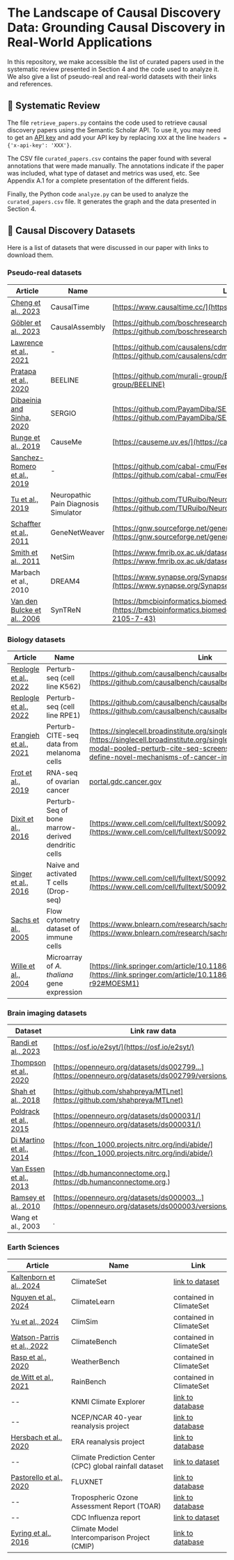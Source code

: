 # The Landscape of Causal Discovery Data: Grounding Causal Discovery in Real-World Applications
In this repository, we make accessible the list of curated papers used in the systematic review presented in Section 4 and the code used to analyze it. We also give a list of pseudo-real and real-world datasets with their links and references.

## 📝 Systematic Review
The file `retrieve_papers.py` contains the code used to retrieve causal discovery papers using the Semantic Scholar API. To use it, you may need to get an [API key](https://www.semanticscholar.org/product/api#api-key-form) and add your API key by replacing `XXX` at the line `headers = {'x-api-key': 'XXX'}`.

The CSV file `curated_papers.csv` contains the paper found with several annotations that were made manually. The annotations indicate if the paper was included, what type of dataset and metrics was used, etc. See Appendix A.1 for a complete presentation of the different fields.

Finally, the Python code `analyze.py` can be used to analyze the `curated_papers.csv` file. It generates the graph and the data presented in Section 4.


## 📖 Causal Discovery Datasets
Here is a list of datasets that were discussed in our paper with links to download them.

### Pseudo-real datasets

| Article                          | Name                             | Link                                                                                        |
|----------------------------------|----------------------------------|---------------------------------------------------------------------------------------------|
| [Cheng et al., 2023](https://arxiv.org/abs/2310.01753)               | CausalTime                       | [https://www.causaltime.cc/](https://www.causaltime.cc/)                                    |
| [Göbler et al., 2023](https://proceedings.mlr.press/v236/gobler24a.html)              | CausalAssembly                   | [https://github.com/boschresearch/causalAssembly](https://github.com/boschresearch/causalAssembly) |
| [Lawrence et al., 2021](https://arxiv.org/abs/2104.08043)            | -                                | [https://github.com/causalens/cdml-neurips2020](https://github.com/causalens/cdml-neurips2020) |
| [Pratapa et al., 2020](https://www.nature.com/articles/s41592-019-0690-6)             | BEELINE                          | [https://github.com/murali-group/BEELINE](https://github.com/murali-group/BEELINE)          |
| [Dibaeinia and Sinha, 2020](https://www.cell.com/cell-systems/fulltext/S2405-4712(20)30287-8)        | SERGIO                           | [https://github.com/PayamDiba/SERGIO](https://github.com/PayamDiba/SERGIO)                  |
| [Runge et al., 2019](https://www.nature.com/articles/s41467-019-10105-3)               | CauseMe                          | [https://causeme.uv.es/](https://causeme.uv.es/)                                            |
| [Sanchez-Romero et al., 2019](https://direct.mit.edu/netn/article/3/2/274/2211/Estimating-feedforward-and-feedback-effective)      | -                                | [https://github.com/cabal-cmu/Feedback-Discovery](https://github.com/cabal-cmu/Feedback-Discovery) |
| [Tu et al., 2019](https://proceedings.neurips.cc/paper/2019/hash/4fdaa19b1f22a4d926fce9bfc7c61fa5-Abstract.html)                  | Neuropathic Pain Diagnosis Simulator | [https://github.com/TURuibo/Neuropathic-Pain-Diagnosis-Simulator](https://github.com/TURuibo/Neuropathic-Pain-Diagnosis-Simulator) |
| [Schaffter et al., 2011](https://academic.oup.com/bioinformatics/article/27/16/2263/254752?login=false)           | GeneNetWeaver                    | [https://gnw.sourceforge.net/genenetweaver.html](https://gnw.sourceforge.net/genenetweaver.html) |
| [Smith et al., 2011](https://www.sciencedirect.com/science/article/pii/S1053811910011602?casa_token=dK1tI3DXJ1oAAAAA:L9Pck_SbAMzS7fI8JtpPVxB12oQL4jdF3_FUfTjuNPCYUYwSZsPrzhY6DbN6NoNMrfi7t-V2SZV_)               | NetSim                           | [https://www.fmrib.ox.ac.uk/datasets/netsim/](https://www.fmrib.ox.ac.uk/datasets/netsim/)  |
| Marbach et al., 2010             | DREAM4                           | [https://www.synapse.org/Synapse:syn3049712/wiki/74630](https://www.synapse.org/Synapse:syn3049712/wiki/74630)                                                                                           |
| [Van den Bulcke et al., 2006](https://link.springer.com/article/10.1186/1471-2105-7-43)      | SynTReN                          | [https://bmcbioinformatics.biomedcentral.com/artic...](https://bmcbioinformatics.biomedcentral.com/articles/10.1186/1471-2105-7-43) |

### Biology datasets
| Article                | Name                                                    | Link                                                                                                                 |
|------------------------|---------------------------------------------------------|----------------------------------------------------------------------------------------------------------------------|
| [Replogle et al., 2022](https://www.cell.com/cell/fulltext/S0092-8674(22)00597-9?dgcid=raven_jbs_aip_email)  | Perturb-seq (cell line K562)                            | [https://github.com/causalbench/causalbench](https://github.com/causalbench/causalbench)                             |
| [Replogle et al., 2022](https://www.cell.com/cell/fulltext/S0092-8674(22)00597-9?dgcid=raven_jbs_aip_email)  | Perturb-seq (cell line RPE1)                            | [https://github.com/causalbench/causalbench](https://github.com/causalbench/causalbench)                             |
| [Frangieh et al., 2021](https://www.nature.com/articles/s41588-021-00779-1)  | Perturb-CITE-seq data from melanoma cells               | [https://singlecell.broadinstitute.org/single_cell...](https://singlecell.broadinstitute.org/single_cell/study/SCP1064/multi-modal-pooled-perturb-cite-seq-screens-in-patient-models-define-novel-mechanisms-of-cancer-immune-evasion) |
| [Frot et al., 2019](https://academic.oup.com/jrsssb/article/81/3/459/7048382?login=false)     | RNA-seq of ovarian cancer                               | [portal.gdc.cancer.gov](portal.gdc.cancer.gov)                                                                                                                    |
| [Dixit et al., 2016](https://www.cell.com/cell/fulltext/S0092-8674(16)31610-5)     | Perturb-Seq of bone marrow-derived dendritic cells      | [https://www.cell.com/cell/fulltext/S0092-8674...](https://www.cell.com/cell/fulltext/S0092-8674(16)31610-5)                                                                                                                    |
| [Singer et al., 2016](https://www.cell.com/cell/fulltext/S0092-8674(16)31149-7)    | Naive and activated T cells (Drop-seq)                  | [https://www.cell.com/cell/fulltext/S0092-8674...](https://www.cell.com/cell/fulltext/S0092-8674(16)31149-7)                                                                                                                    |
| [Sachs et al., 2005](https://www.science.org/doi/abs/10.1126/science.1105809)     | Flow cytometry dataset of immune cells                  | [https://www.bnlearn.com/research/sachs05/](https://www.bnlearn.com/research/sachs05/)                                                                                                                    |
| [Wille et al., 2004](https://link.springer.com/content/pdf/10.1186/gb-2004-5-11-r92.pdf)     | Microarray of *A. thaliana* gene expression             | [https://link.springer.com/article/10.1186...](https://link.springer.com/article/10.1186/gb-2004-5-11-r92#MOESM1)                                                                                                                     |

### Brain imaging datasets
| Dataset                      | Link raw data                                               | Link preprocessed                                                                                   |
|------------------------------|-------------------------------------------------------------|-----------------------------------------------------------------------------------------------------|
| [Randi et al., 2023](https://www.nature.com/articles/s41586-023-06683-4)      |   [https://osf.io/e2syt/](https://osf.io/e2syt/)  |  [https://huggingface.co/datasets/qsimeon/celeg...](https://huggingface.co/datasets/qsimeon/celegans_connectome_data)  |
| [Thompson et al., 2020](https://www.nature.com/articles/s41597-020-00595-y)        | [https://openneuro.org/datasets/ds002799...](https://openneuro.org/datasets/ds002799/versions/1.0.4) | same |
| [Shah et al., 2018](https://onlinelibrary.wiley.com/doi/abs/10.1002/hbm.23887?casa_token=ehocP69XtfwAAAAA:IzGAy-q-iubWXGaSlY_cH2fsRNl7Od8LJfHEIPKQniOerrp8SzyOVotr_2unB_muVAYy0vkUFBMN4w)            | [https://github.com/shahpreya/MTLnet](https://github.com/shahpreya/MTLnet) | -                                                                                                   |
| [Poldrack et al., 2015](https://www.nature.com/articles/ncomms9885)        | [https://openneuro.org/datasets/ds000031/](https://openneuro.org/datasets/ds000031/) | .                                                                                                   |
| [Di Martino et al., 2014](https://www.nature.com/articles/mp201378)      | [https://fcon_1000.projects.nitrc.org/indi/abide/](https://fcon_1000.projects.nitrc.org/indi/abide/) | [http://preprocessed-connectomes-project.org...](http://preprocessed-connectomes-project.org/abide/download.html) |
| [Van Essen et al., 2013](https://www.sciencedirect.com/science/article/abs/pii/S1053811913005351?casa_token=vLWNXEDAk9MAAAAA:R9p1NoVlrKXWDBmM6yK9ZXaXXWw8MIiId_uz5ZKeGysUTvBQ6xI46lEhvO617maVSG678w3_)       | [https://db.humanconnectome.org.](https://db.humanconnectome.org.)                                                           | .                                                                                                   |
| [Ramsey et al., 2010](https://www.sciencedirect.com/science/article/pii/S105381190900977X?casa_token=ZEz6i96-VesAAAAA:4PvOwVle6XeO4iAEr4EWESUP77L73FdzF49pU59IqrTAuRp_tPFNIKMyD0Pr1n1HnHpISvZD1w6J)          | [https://openneuro.org/datasets/ds000003...](https://openneuro.org/datasets/ds000003/versions/00001) | [https://github.com/cabal-cmu/Feedback-Discovery](https://github.com/cabal-cmu/Feedback-Discovery) |
| Wang et al., 2003            | .    | .                                                           | .                                                                                                   |


### Earth Sciences
| Article                                                                 | Name                                            | Link                                                                               |
|------------------------------------------------------------------------|-------------------------------------------------|------------------------------------------------------------------------------------|
| [Kaltenborn et al., 2024](https://arxiv.org/abs/2311.03721)              | ClimateSet                                      | [link to dataset](https://climateset.github.io/)                                   |
| [Nguyen et al., 2024](https://arxiv.org/abs/2307.01909)                  | ClimateLearn                                    | contained in ClimateSet                                                            |
| [Yu et al., 2024](https://proceedings.neurips.cc/paper_files/paper/2023/file/45fbcc01349292f5e059a0b8b02c8c3f-Paper-Datasets_and_Benchmarks.pdf)                  | ClimSim                                         | contained in ClimateSet                                                            |
| [Watson-Parris et al., 2022](https://agupubs.onlinelibrary.wiley.com/doi/full/10.1029/2021MS002954)                       | ClimateBench                                    | contained in ClimateSet                                                            |
| [Rasp et al., 2020](https://agupubs.onlinelibrary.wiley.com/doi/full/10.1029/2020MS002203)                         | WeatherBench                                    | contained in ClimateSet                                                            |
| [de Witt et al., 2021](https://ojs.aaai.org/index.php/AAAI/article/view/17749)                           | RainBench                                       | contained in ClimateSet                                                            |
| --                                                                      | KNMI Climate Explorer                           | [link to database](https://climexp.knmi.nl/)                                       |
| --                                                                      | NCEP/NCAR 40-year reanalysis project            | [link to database](https://psl.noaa.gov/data/gridded/data.ncep.reanalysis.html)    |
| [Hersbach et al., 2020](https://rmets.onlinelibrary.wiley.com/doi/full/10.1002/qj.3803)                     | ERA reanalysis project                          | [link to database](https://cds.climate.copernicus.eu)                              |
| --                                                                      | Climate Prediction Center (CPC) global rainfall dataset | [link to dataset](https://psl.noaa.gov/data/gridded/tables/precipitation.html) |
| [Pastorello et al., 2020](https://www.nature.com/articles/s41597-020-0534-3)                   | FLUXNET                                         | [link to database](https://fluxnet.org)                                            |
| --                                                                      | Tropospheric Ozone Assessment Report (TOAR)     | [link to database](https://toar-data.org)                                          |
| --                                                                      | CDC Influenza report                            | [link to dataset](https://www.cdc.gov/flu/weekly/index.htm)                        |
| [Eyring et al., 2016]()                       | Climate Model Intercomparison Project (CMIP)    | [link to database](https://wcrp-cmip.org)                                          |

